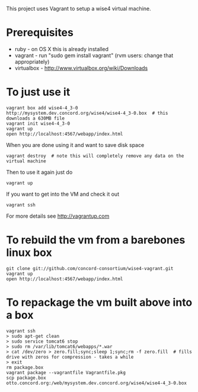 This project uses Vagrant to setup a wise4 virtual machine.

Prerequisites
=============

- ruby - on OS X this is already installed
- vagrant - run "sudo gem install vagrant" (rvm users: change that appropriately)
- virtualbox - http://www.virtualbox.org/wiki/Downloads


To just use it
==============

    vagrant box add wise4-4_3-0 http://mysystem.dev.concord.org/wise4/wise4-4_3-0.box  # this downloads a 630MB file
    vagrant init wise4-4_3-0
    vagrant up
    open http://localhost:4567/webapp/index.html

When you are done using it and want to save disk space

    vagrant destroy  # note this will completely remove any data on the virtual machine

Then to use it again just do

    vagrant up

If you want to get into the VM and check it out

    vagrant ssh

For more details see http://vagrantup.com


To rebuild the vm from a barebones linux box
============================================

    git clone git://github.com/concord-consortium/wise4-vagrant.git
    vagrant up
    open http://localhost:4567/webapp/index.html


To repackage the vm built above into a box
==========================================

    vagrant ssh
    > sudo apt-get clean
    > sudo service tomcat6 stop
    > sudo rm /var/lib/tomcat6/webapps/*.war
    > cat /dev/zero > zero.fill;sync;sleep 1;sync;rm -f zero.fill  # fills drive with zeros for compression - takes a while
    > exit
    rm package.box
    vagrant package --vagrantfile Vagrantfile.pkg
    scp package.box otto.concord.org:/web/mysystem.dev.concord.org/wise4/wise4-4_3-0.box
